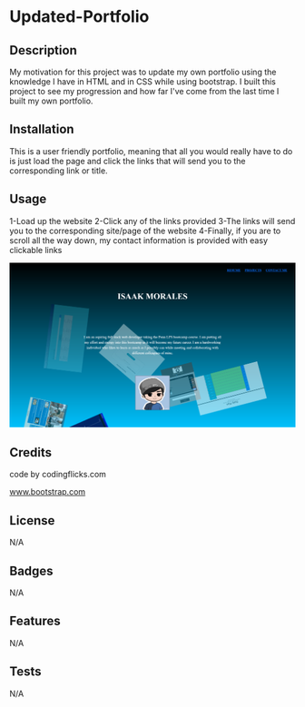 # Updated-Portfolio

## Description

My motivation for this project was to update my own portfolio using the knowledge I have in HTML and in CSS while using bootstrap. I built this project to see my progression and how far I've come from the last time I built my own portfolio.

## Installation

This is a user friendly portfolio, meaning that all you would really have to do is just load the page and click the links that will send you to the corresponding link or title.

## Usage

1-Load up the website
2-Click any of the links provided
3-The links will send you to the corresponding site/page of the website
4-Finally, if you are to scroll all the way down, my contact information is provided with easy clickable links


![alt="Image of portfolio on website](./images/_C__Users_isaak_Desktop_homework_Updated-Portfolio_index.html.png)
## Credits

code by codingflicks.com

www.bootstrap.com

## License

N/A

## Badges

N/A

## Features

N/A

## Tests

N/A